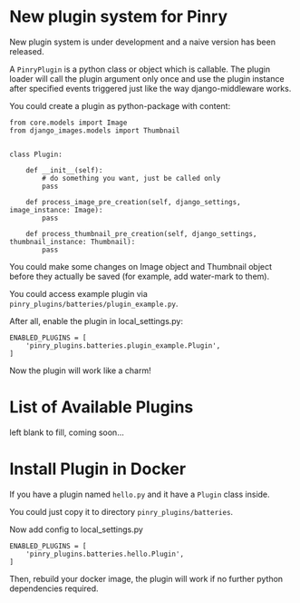 # New plugin system for Pinry

New plugin system is under development and a naive version has been released.

A `PinryPlugin` is a python class or object which is callable.
The plugin loader will call the plugin argument only once and use the plugin
instance after specified events triggered just like the way django-middleware works.

You could create a plugin as python-package with content:

```
from core.models import Image
from django_images.models import Thumbnail


class Plugin:
    
    def __init__(self):
        # do something you want, just be called only
        pass

    def process_image_pre_creation(self, django_settings, image_instance: Image):
        pass

    def process_thumbnail_pre_creation(self, django_settings, thumbnail_instance: Thumbnail):
        pass

```


You could make some changes on Image object and Thumbnail object 
before they actually be saved (for example, add water-mark to them).

You could access example plugin via `pinry_plugins/batteries/plugin_example.py`.

After all, enable the plugin in local_settings.py:

```
ENABLED_PLUGINS = [
    'pinry_plugins.batteries.plugin_example.Plugin',
]
```

Now the plugin will work like a charm!

# List of Available Plugins

left blank to fill, coming soon...


# Install Plugin in Docker
If you have a plugin named `hello.py` and it have a `Plugin` class inside.

You could just copy it to directory `pinry_plugins/batteries`.

Now add config to local_settings.py

```
ENABLED_PLUGINS = [
    'pinry_plugins.batteries.hello.Plugin',
]
```

Then, rebuild your docker image, the plugin will work 
if no further python dependencies required.
